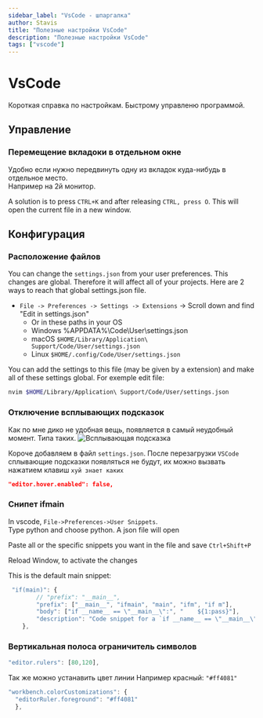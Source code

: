 ```yaml
---
sidebar_label: "VsCode - шпаргалка"
author: Stavis
title: "Полезные настройки VsCode"
description: "Полезные настройки VsCode"
tags: ["vscode"]
---
```

# VsCode

Короткая справка по настройкам. Быстрому управленю программой.

## Управление

### Перемещение вкладоки в отдельном окне

Удобно если нужно передвинуть одну из вкладок куда-нибудь в отдельное место.  
Например на 2й монитор.

A solution is to press `CTRL+K` and after releasing `CTRL, press O`.
This will open the current file in a new window.

## Конфигурация

### Расположение файлов

You can change the `settings.json` from your user preferences. 
This changes are global. Therefore it will affect all of your projects. 
Here are 2 ways to reach that global settings.json file.

* `File -> Preferences -> Settings -> Extensions` -> Scroll down and find "Edit in settings.json"
  * Or in these paths in your OS
  * Windows %APPDATA%\Code\User\settings.json
  * macOS `$HOME/Library/Application\ Support/Code/User/settings.json`
  * Linux `$HOME/.config/Code/User/settings.json`

You can add the settings to this file (may be given by a extension) and make all of these settings global.
For exemple edit file:

```bash
nvim $HOME/Library/Application\ Support/Code/User/settings.json
```

### Отключение всплывающих подсказок

Как по мне дико не удобная вещь, появляется в самый неудобный момент. Типа таких.
![Всплывающая подсказка](https://habrastorage.org/webt/5d/b1/4c/5db14ca576a70136255021.png)  

Короче добавляем в файл `settings.json`.
После перезагрузки `VSCode` сплывающие подсказки появляться не будут, их можно
вызвать нажатием клавиш `хуй знает каких`

```json
"editor.hover.enabled": false,
```

### Снипет ifmain

In vscode, `File->Preferences->User Snippets`.  
Type python and choose python. A json file will open

Paste all or the specific snippets you want in the file and save
`Ctrl+Shift+P`

Reload Window, to activate the changes

This is the default main snippet:

```js
 "if(main)": {
        // "prefix": "__main__",
        "prefix": ["__main__", "ifmain", "main", "ifm", "if m"],
        "body": ["if __name__ == \"__main__\":", "    ${1:pass}"],
        "description": "Code snippet for a `if __name__ == \"__main__\": ...` block"
    },
```

### Вертикальная полоса ограничитель символов

```js
"editor.rulers": [80,120],
```

Так же можно устанавить цвет линии Например красный: `"#ff4081"`

```js
"workbench.colorCustomizations": {
  "editorRuler.foreground": "#ff4081"
  },
```
